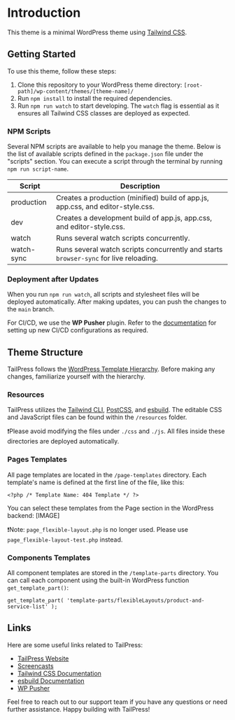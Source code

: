 # Introduction

This theme is a minimal WordPress theme using [Tailwind CSS](https://tailwindcss.com/).

## Getting Started

To use this theme, follow these steps:

1. Clone this repository to your WordPress theme directory: `[root-path]/wp-content/themes/[theme-name]/`
2. Run `npm install` to install the required dependencies.
3. Run `npm run watch` to start developing. The `watch` flag is essential as it ensures all Tailwind CSS classes are deployed as expected.

### NPM Scripts

Several NPM scripts are available to help you manage the theme. Below is the list of available scripts defined in the `package.json` file under the "scripts" section. You can execute a script through the terminal by running `npm run script-name`.

| Script     | Description                                                                           |
| ---------- | ------------------------------------------------------------------------------------- |
| production | Creates a production (minified) build of app.js, app.css, and editor-style.css.       |
| dev        | Creates a development build of app.js, app.css, and editor-style.css.                 |
| watch      | Runs several watch scripts concurrently.                                              |
| watch-sync | Runs several watch scripts concurrently and starts `browser-sync` for live reloading. |

### Deployment after Updates

When you run `npm run watch`, all scripts and stylesheet files will be deployed automatically. After making updates, you can push the changes to the `main` branch.

For CI/CD, we use the **WP Pusher** plugin. Refer to the [documentation](https://docs.wppusher.com/) for setting up new CI/CD configurations as required.

## Theme Structure

TailPress follows the [WordPress Template Hierarchy](https://developer.wordpress.org/themes/basics/template-hierarchy/). Before making any changes, familiarize yourself with the hierarchy.

### Resources

TailPress utilizes the [Tailwind CLI](https://tailwindcss.com/docs/installation#using-tailwind-cli), [PostCSS](https://postcss.org), and [esbuild](https://esbuild.github.io). The editable CSS and JavaScript files can be found within the `/resources` folder.

❗️Please avoid modifying the files under `./css` and `./js`. All files inside these directories are deployed automatically.

### Pages Templates

All page templates are located in the `/page-templates` directory. Each template's name is defined at the first line of the file, like this:

```
<?php /* Template Name: 404 Template */ ?>
```

You can select these templates from the Page section in the WordPress backend:
[IMAGE]


❗️Note: `page_flexible-layout.php` is no longer used. Please use `page_flexible-layout-test.php` instead.

### Components Templates

All component templates are stored in the `/template-parts` directory. You can call each component using the built-in WordPress function `get_template_part()`:

```
get_template_part( 'template-parts/flexibleLayouts/product-and-service-list' );
```

## Links

Here are some useful links related to TailPress:

-   [TailPress Website](https://tailpress.io)
-   [Screencasts](https://www.youtube.com/playlist?list=PL6GBdOp044SHIOSCZejodwr1HcYsC43wG)
-   [Tailwind CSS Documentation](https://tailwindcss.com/docs)
-   [esbuild Documentation](https://esbuild.github.io)
-   [WP Pusher](https://wppusher.com/)

Feel free to reach out to our support team if you have any questions or need further assistance. Happy building with TailPress!
